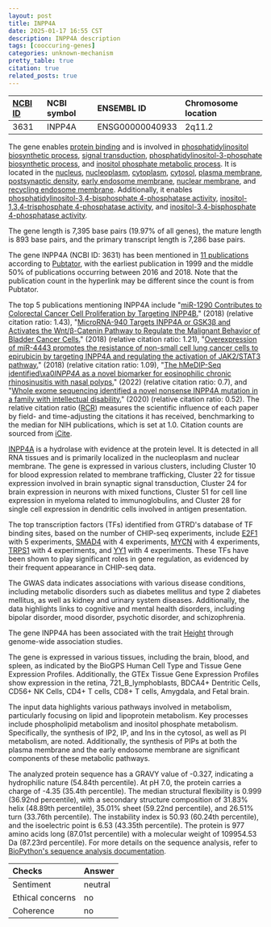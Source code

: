 ```yaml
---
layout: post
title: INPP4A
date: 2025-01-17 16:55 CST
description: INPP4A description
tags: [cooccuring-genes]
categories: unknown-mechanism
pretty_table: true
citation: true
related_posts: true
---
```




| [NCBI ID](https://www.ncbi.nlm.nih.gov/gene/3631) | NCBI symbol | ENSEMBL ID | Chromosome location |
| :-------- | :------- | :-------- | :------- |
| 3631  | INPP4A | ENSG00000040933 | 2q11.2  |



The gene enables [protein binding](https://amigo.geneontology.org/amigo/term/GO:0005515) and is involved in [phosphatidylinositol biosynthetic process](https://amigo.geneontology.org/amigo/term/GO:0006661), [signal transduction](https://amigo.geneontology.org/amigo/term/GO:0007165), [phosphatidylinositol-3-phosphate biosynthetic process](https://amigo.geneontology.org/amigo/term/GO:0036092), and [inositol phosphate metabolic process](https://amigo.geneontology.org/amigo/term/GO:0043647). It is located in the [nucleus](https://amigo.geneontology.org/amigo/term/GO:0005634), [nucleoplasm](https://amigo.geneontology.org/amigo/term/GO:0005654), [cytoplasm](https://amigo.geneontology.org/amigo/term/GO:0005737), [cytosol](https://amigo.geneontology.org/amigo/term/GO:0005829), [plasma membrane](https://amigo.geneontology.org/amigo/term/GO:0005886), [postsynaptic density](https://amigo.geneontology.org/amigo/term/GO:0014069), [early endosome membrane](https://amigo.geneontology.org/amigo/term/GO:0031901), [nuclear membrane](https://amigo.geneontology.org/amigo/term/GO:0031965), and [recycling endosome membrane](https://amigo.geneontology.org/amigo/term/GO:0055038). Additionally, it enables [phosphatidylinositol-3,4-bisphosphate 4-phosphatase activity](https://amigo.geneontology.org/amigo/term/GO:0016316), [inositol-1,3,4-trisphosphate 4-phosphatase activity](https://amigo.geneontology.org/amigo/term/GO:0017161), and [inositol-3,4-bisphosphate 4-phosphatase activity](https://amigo.geneontology.org/amigo/term/GO:0052828).


The gene length is 7,395 base pairs (19.97% of all genes), the mature length is 893 base pairs, and the primary transcript length is 7,286 base pairs.


The gene INPP4A (NCBI ID: 3631) has been mentioned in [11 publications](https://pubmed.ncbi.nlm.nih.gov/?term=%22INPP4A%22) according to [Pubtator](https://academic.oup.com/nar/article/47/W1/W587/5494727), with the earliest publication in 1999 and the middle 50% of publications occurring between 2016 and 2018. Note that the publication count in the hyperlink may be different since the count is from Pubtator.


The top 5 publications mentioning INPP4A include "[miR-1290 Contributes to Colorectal Cancer Cell Proliferation by Targeting INPP4B.](https://pubmed.ncbi.nlm.nih.gov/28915933)" (2018) (relative citation ratio: 1.43), "[MicroRNA-940 Targets INPP4A or GSK3β and Activates the Wnt/β-Catenin Pathway to Regulate the Malignant Behavior of Bladder Cancer Cells.](https://pubmed.ncbi.nlm.nih.gov/28337959)" (2018) (relative citation ratio: 1.21), "[Overexpression of miR-4443 promotes the resistance of non-small cell lung cancer cells to epirubicin by targeting INPP4A and regulating the activation of JAK2/STAT3 pathway.](https://pubmed.ncbi.nlm.nih.gov/30001772)" (2018) (relative citation ratio: 1.09), "[The hMeDIP-Seq identified\xa0<i>INPP4A</i> as a novel biomarker for eosinophilic chronic rhinosinusitis with nasal polyps.](https://pubmed.ncbi.nlm.nih.gov/35765979)" (2022) (relative citation ratio: 0.7), and "[Whole exome sequencing identified a novel nonsense INPP4A mutation in a family with intellectual disability.](https://pubmed.ncbi.nlm.nih.gov/31978615)" (2020) (relative citation ratio: 0.52). The relative citation ratio ([RCR](https://journals.plos.org/plosbiology/article?id=10.1371/journal.pbio.1002541)) measures the scientific influence of each paper by field- and time-adjusting the citations it has received, benchmarking to the median for NIH publications, which is set at 1.0. Citation counts are sourced from [iCite](https://icite.od.nih.gov).


[INPP4A](https://www.proteinatlas.org/ENSG00000040933-INPP4A) is a hydrolase with evidence at the protein level. It is detected in all RNA tissues and is primarily localized in the nucleoplasm and nuclear membrane. The gene is expressed in various clusters, including Cluster 10 for blood expression related to membrane trafficking, Cluster 22 for tissue expression involved in brain synaptic signal transduction, Cluster 24 for brain expression in neurons with mixed functions, Cluster 51 for cell line expression in myeloma related to immunoglobulins, and Cluster 28 for single cell expression in dendritic cells involved in antigen presentation.


The top transcription factors (TFs) identified from GTRD's database of TF binding sites, based on the number of CHIP-seq experiments, include [E2F1](https://www.ncbi.nlm.nih.gov/gene/1869) with 5 experiments, [SMAD4](https://www.ncbi.nlm.nih.gov/gene/4089) with 4 experiments, [MYCN](https://www.ncbi.nlm.nih.gov/gene/4613) with 4 experiments, [TRPS1](https://www.ncbi.nlm.nih.gov/gene/7227) with 4 experiments, and [YY1](https://www.ncbi.nlm.nih.gov/gene/7528) with 4 experiments. These TFs have been shown to play significant roles in gene regulation, as evidenced by their frequent appearance in CHIP-seq data.



The GWAS data indicates associations with various disease conditions, including metabolic disorders such as diabetes mellitus and type 2 diabetes mellitus, as well as kidney and urinary system diseases. Additionally, the data highlights links to cognitive and mental health disorders, including bipolar disorder, mood disorder, psychotic disorder, and schizophrenia.


The gene INPP4A has been associated with the trait [Height](https://pubmed.ncbi.nlm.nih.gov/36224396) through genome-wide association studies.


The gene is expressed in various tissues, including the brain, blood, and spleen, as indicated by the BioGPS Human Cell Type and Tissue Gene Expression Profiles. Additionally, the GTEx Tissue Gene Expression Profiles show expression in the retina, 721_B_lymphoblasts, BDCA4+ Dentritic Cells, CD56+ NK Cells, CD4+ T cells, CD8+ T cells, Amygdala, and Fetal brain.


The input data highlights various pathways involved in metabolism, particularly focusing on lipid and lipoprotein metabolism. Key processes include phospholipid metabolism and inositol phosphate metabolism. Specifically, the synthesis of IP2, IP, and Ins in the cytosol, as well as PI metabolism, are noted. Additionally, the synthesis of PIPs at both the plasma membrane and the early endosome membrane are significant components of these metabolic pathways.



The analyzed protein sequence has a GRAVY value of -0.327, indicating a hydrophilic nature (54.84th percentile). At pH 7.0, the protein carries a charge of -4.35 (35.4th percentile). The median structural flexibility is 0.999 (36.92nd percentile), with a secondary structure composition of 31.83% helix (48.89th percentile), 35.01% sheet (59.22nd percentile), and 26.51% turn (33.76th percentile). The instability index is 50.93 (60.24th percentile), and the isoelectric point is 6.53 (43.35th percentile). The protein is 977 amino acids long (87.01st percentile) with a molecular weight of 109954.53 Da (87.23rd percentile). For more details on the sequence analysis, refer to [BioPython's sequence analysis documentation](https://biopython.org/docs/1.75/api/Bio.SeqUtils.ProtParam.html).





| Checks    | Answer |
| :-------- | :------- |
| Sentiment  | neutral   |
| Ethical concerns | no     |
| Coherence    | no    |